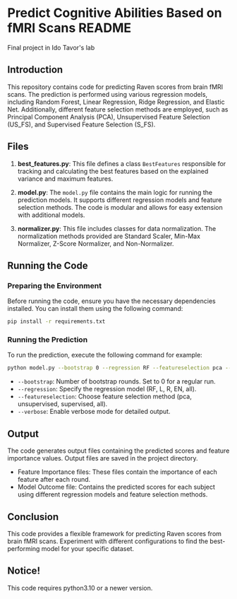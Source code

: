 # Predict Cognitive Abilities Based on fMRI Scans README
Final project in Ido Tavor's lab

## Introduction
This repository contains code for predicting Raven scores from brain fMRI scans. The prediction is performed using various regression models, including Random Forest, Linear Regression, Ridge Regression, and Elastic Net. Additionally, different feature selection methods are employed, such as Principal Component Analysis (PCA), Unsupervised Feature Selection (US_FS), and Supervised Feature Selection (S_FS).

## Files
1. **best_features.py**: This file defines a class `BestFeatures` responsible for tracking and calculating the best features based on the explained variance and maximum features.

2. **model.py**: The `model.py` file contains the main logic for running the prediction models. It supports different regression models and feature selection methods. The code is modular and allows for easy extension with additional models.

3. **normalizer.py**: This file includes classes for data normalization. The normalization methods provided are Standard Scaler, Min-Max Normalizer, Z-Score Normalizer, and Non-Normalizer.

## Running the Code

### Preparing the Environment
Before running the code, ensure you have the necessary dependencies installed. You can install them using the following command:
```bash
pip install -r requirements.txt
```

### Running the Prediction
To run the prediction, execute the following command for example:
```bash
python model.py --bootstrap 0 --regression RF --featureselection pca --verbose
```
- `--bootstrap`: Number of bootstrap rounds. Set to 0 for a regular run.
- `--regression`: Specify the regression model (RF, L, R, EN, all).
- `--featureselection`: Choose feature selection method (pca, unsupervised, supervised, all).
- `--verbose`: Enable verbose mode for detailed output.

## Output
The code generates output files containing the predicted scores and feature importance values. Output files are saved in the project directory.

- Feature Importance files: These files contain the importance of each feature after each round.
- Model Outcome file: Contains the predicted scores for each subject using different regression models and feature selection methods.

## Conclusion
This code provides a flexible framework for predicting Raven scores from brain fMRI scans. Experiment with different configurations to find the best-performing model for your specific dataset.

## Notice!
This code requires python3.10 or a newer version. 



